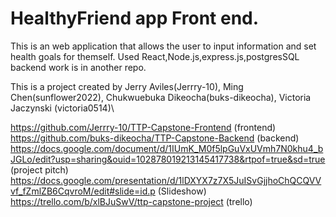 # HealthyFriend app Front end.

This is an web application that allows the user to input information and set health goals for themself.
Used React,Node.js,express.js,postgresSQL backend work is in another repo.


This is a project created by Jerry Aviles(Jerrry-10), Ming Chen(sunflower2022), Chukwuebuka Dikeocha(buks-dikeocha), Victoria Jaczynski (victoria0514)\

https://github.com/Jerrry-10/TTP-Capstone-Frontend (frontend)\
https://github.com/buks-dikeocha/TTP-Capstone-Backend (backend)\
https://docs.google.com/document/d/1IUmK_M0f5lpGuVxUVmh7N0khu4_bJGLo/edit?usp=sharing&ouid=102878019213145417738&rtpof=true&sd=true (project pitch)\
https://docs.google.com/presentation/d/1lDXYX7z7X5JuISvGjjhoChQCQVVvf_fZmlZB6CqvroM/edit#slide=id.p (Slideshow)\
https://trello.com/b/xlBJuSwV/ttp-capstone-project (trello)


